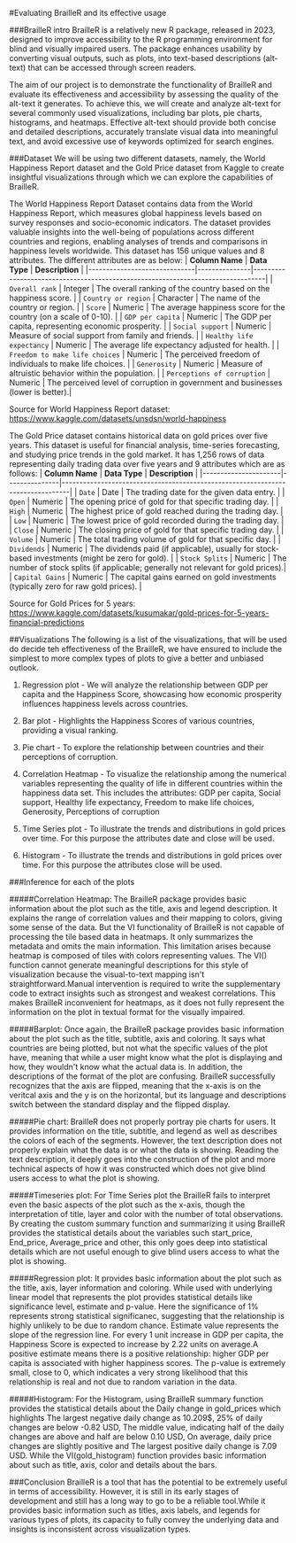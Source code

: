 #Evaluating BrailleR and its effective usage

###BrailleR intro
BrailleR is a relatively new R package, released in 2023, designed to improve accessibility to the R programming environment for blind and visually impaired users. The package enhances usability by converting visual outputs, such as plots, into text-based descriptions (alt-text) that can be accessed through screen readers.

The aim of our project is to demonstrate the functionality of BrailleR and evaluate its effectiveness and accessibility by assessing the quality of the alt-text it generates. To achieve this, we will create and analyze alt-text for several commonly used visualizations, including bar plots, pie charts, histograms, and heatmaps. Effective alt-text should provide both concise and detailed descriptions, accurately translate visual data into meaningful text, and avoid excessive use of keywords optimized for search engines.

###Dataset
We will be using two different datasets, namely, the World Happiness Report dataset and the Gold Price dataset from Kaggle to create insightful visualizations through which we can explore the capabilities of BrailleR.

The World Happiness Report Dataset contains data from the World Happiness Report, which measures global happiness levels based on survey responses and socio-economic indicators.  The dataset provides valuable insights into the well-being of populations across different countries and regions, enabling analyses of trends and comparisons in happiness levels worldwide. This dataset has 156 unique values and 8 attributes. The different attributes are as below:
| **Column Name**             | **Data Type** | **Description**                                                                 |
|------------------------------|---------------|---------------------------------------------------------------------------------|
| `Overall rank`              | Integer       | The overall ranking of the country based on the happiness score.               |
| `Country or region`         | Character     | The name of the country or region.                                             |
| `Score`                     | Numeric       | The average happiness score for the country (on a scale of 0-10).              |
| `GDP per capita`            | Numeric       | The GDP per capita, representing economic prosperity.                          |
| `Social support`            | Numeric       | Measure of social support from family and friends.                             |
| `Healthy life expectancy`   | Numeric       | The average life expectancy adjusted for health.                               |
| `Freedom to make life choices` | Numeric    | The perceived freedom of individuals to make life choices.                     |
| `Generosity`                | Numeric       | Measure of altruistic behavior within the population.                          |
| `Perceptions of corruption` | Numeric       | The perceived level of corruption in government and businesses (lower is better).|

Source for World Happiness Report dataset: https://www.kaggle.com/datasets/unsdsn/world-happiness


The Gold Price dataset contains historical data on gold prices over five years. This dataset is useful for financial analysis, time-series forecasting, and studying price trends in the gold market. It has 1,256 rows of data representing daily trading data over five years and 9 attributes which are as follows:
| **Column Name**     | **Data Type** | **Description**                                                                |
|----------------------|---------------|--------------------------------------------------------------------------------|
| `Date`               | Date          | The trading date for the given data entry.                                      |
| `Open`               | Numeric       | The opening price of gold for that specific trading day.                        |
| `High`               | Numeric       | The highest price of gold reached during the trading day.                      |
| `Low`                | Numeric       | The lowest price of gold recorded during the trading day.                      |
| `Close`              | Numeric       | The closing price of gold for that specific trading day.                        |
| `Volume`             | Numeric       | The total trading volume of gold for that specific day.                         |
| `Dividends`          | Numeric       | The dividends paid (if applicable), usually for stock-based investments (might be zero for gold). |
| `Stock Splits`       | Numeric       | The number of stock splits (if applicable; generally not relevant for gold prices).|
| `Capital Gains`      | Numeric       | The capital gains earned on gold investments (typically zero for raw gold prices). |

Source for Gold Prices for 5 years: https://www.kaggle.com/datasets/kusumakar/gold-prices-for-5-years-financial-predictions

##Visualizations
The following is a list of the visualizations, that will be used do decide teh effectiveness of the BrailleR, we have ensured to include the simplest to more complex types of plots to give a better and unbiased outlook.

1. Regression plot - We will analyze the relationship between GDP per capita and the Happiness Score, showcasing how economic prosperity influences happiness levels across countries.

2. Bar plot - Highlights the Happiness Scores of various countries, providing a visual ranking.

3. Pie chart - To explore the relationship between countries and their perceptions of corruption.

4. Correlation Heatmap - To visualize the relationship among the numerical variables representing the quality of life in different countries within the happiness data set. This includes the attributes: GDP per capita, Social support, Healthy life expectancy, Freedom to make life choices, Generosity, Perceptions of corruption

5. Time Series plot - To illustrate the trends and distributions in gold prices over time. For this purpose the attributes date and close will be used.

6. Histogram - To illustrate the trends and distributions in gold prices over time. For this purpose the attributes close will be used.

###Inference for each of the plots

#####Correlation Heatmap:
The BrailleR package provides basic information about the plot such as the title, axis and legend description. It explains the range of correlation values and their mapping to colors, giving some sense of the data. But the VI functionality of BrailleR is not capable of processing the tile based data in heatmaps. It only summarizes the metadata and omits the main information. This limitation arises because heatmap is composed of tiles with colors representing values. The VI() function cannot generate meaningful descriptions for this style of visualization because the visual-to-text mapping isn't straightforward.Manual intervention is required to write the supplementary code to extract insights such as strongest and weakest correlations. This makes BrailleR inconvenient for heatmaps, as it does not fully represent the information on the plot in textual format for the visually impaired.

#####Barplot:
Once again, the BrailleR package provides basic information about the plot such as the title, subtitle, axis and coloring. It says what countries are being plotted, but not what the specific values of the plot have, meaning that while a user might know what the plot is displaying and how, they wouldn't know what the actual data is. In addition, the descriptions of the format of the plot are confusing. BrailleR successfully recognizes that the axis are flipped, meaning that the x-axis is on the veritcal axis and the y is on the horizontal, but its language and descriptions switch between the standard display and the flipped display.

#####Pie chart: 
BrailleR does not properly portray pie charts for users. It provides information on the title, subtitle, and legend as well as describes the colors of each of the segments. However, the text description does not properly explain what the data is or what the data is showing. Reading the text description, it deeply goes into the construction of the plot and more technical aspects of how it was constructed which does not give blind users access to what the plot is showing.

#####Timeseries plot:
For Time Series plot the BrailleR fails to interpret even the basic aspects of the plot such as the x-axis, though the interpretation of title, layer and color with the number of total observations. By creating the custom summary function and summarizing it using BrailleR provides the statistical details about the variables such start_price, End_price, Average_price and other, this only goes deep into statistical details which are not useful enough to give blind users access to what the plot is showing.

#####Regression plot:
It provides basic information about the plot such as the title, axis, layer information and coloring. While used with underlying linear model that represents the plot provides statistical details like significance level, estimate and p-value. Here the significance of 1% represents strong statistical significanec, suggesting that the relationship is highly unlikely to be due to random chance. Estimate value represents the slope of the regression line. For every 1 unit increase in GDP per capita, the Happiness Score is expected to increase by 2.22 units on average.A positive estimate means there is a positive relationship: higher GDP per capita is associated with higher happiness scores. The p-value is extremely small, close to 0, which indicates a very strong likelihood that this relationship is real and not due to random variation in the data.

#####Histogram:
For the Histogram, using BrailleR summary function provides the statistical details about the Daily change in gold_prices which highlights The largest negative daily change as 10.209$, 25% of daily changes are below -0.82 USD, The middle value, indicating half of the daily changes are above and half are below 0.10 USD, On average, daily price changes are slightly positive and The largest positive daily change is 7.09 USD. While the VI(gold_histogram) function provides basic information about such as title, axis, color and details about the bars. 

###Conclusion
BrailleR is a tool that has the potential to be extremely useful in terms of accessibility. However, it is still in its early stages of development and still has a long way to go to be a reliable tool.While it provides basic information such as titles, axis labels, and legends for various types of plots, its capacity to fully convey the underlying data and insights is inconsistent across visualization types.
